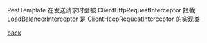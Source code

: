RestTemplate 在发送请求时会被 ClientHttpRequestInterceptor 拦截  
LoadBalancerInterceptor 是 ClientHeepRequestInterceptor 的实现类  

[back](../1.md)  